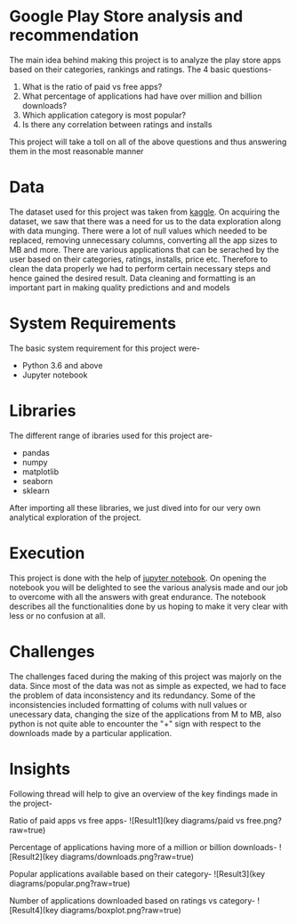 # Google Play Store analysis and recommendation
The main idea behind making this project is to analyze the play store apps based on their categories, rankings and ratings. The 4 basic questions-
1) What is the ratio of paid vs free apps? 
2) What percentage of applications had have over million and billion downloads?
3) Which application category is most popular?
4) Is there any correlation between ratings and installs

This project will take a toll on all of the above questions and thus answering them in the most reasonable manner 
# Data 
The dataset used for this project was taken from [kaggle](https://kaggle.com).  On acquiring the dataset, we saw that there was a need for us to the data exploration along with data munging. There were a lot of null values which needed to be replaced, removing unnecessary columns, converting all the app sizes to MB and more. There are various applications that can be serached by the user based on their categories, ratings, installs, price etc. Therefore to clean the data properly we had to perform certain necessary steps and hence gained the desired result. Data cleaning and formatting is an important part in making quality predictions and and models

# System Requirements
The basic system requirement for this project were-

- Python 3.6 and above 
- Jupyter notebook

# Libraries
The different range of ibraries used for this project are-
- pandas 
- numpy
- matplotlib
- seaborn
- sklearn 

After importing all these libraries, we just dived into for our very own analytical exploration of the project.

# Execution
This project is done with the help of [jupyter notebook](https://github.com/varrunshah/google-play-store-analysis-and-recommendation/blob/main/google%20play%20store%20project.ipynb). On opening the notebook you will be delighted to see the various analysis made and our job to overcome with all the answers with great endurance. The notebook describes all the functionalities done by us hoping to make it very clear with less or no confusion at all.

# Challenges 
The challenges faced during the making of this project was majorly on the data. Since most of the data was not as simple as expected, we had to face the problem of data inconsistency and its redundancy. Some of the inconsistencies included formatting of colums with null values or unecessary data, changing the size of the applications from M to MB, also python is not quite able to encounter the "+" sign with respect to the downloads made by a particular application.

# Insights
Following thread will help to give an overview of the key findings made in the project-

Ratio of paid apps vs free apps-
![Result1](key diagrams/paid vs free.png?raw=true)

Percentage of applications having more of a million or billion downloads-
![Result2](key diagrams/downloads.png?raw=true)

Popular applications available based on their category-
![Result3](key diagrams/popular.png?raw=true)

Number of applications downloaded based on ratings vs category-
![Result4](key diagrams/boxplot.png?raw=true)

